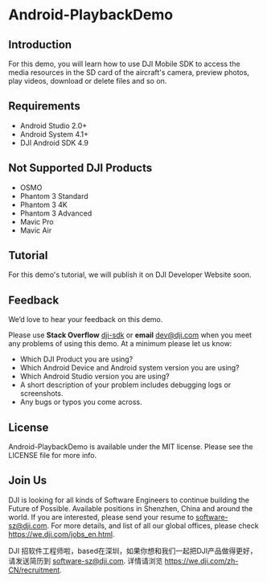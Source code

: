 # Android-PlaybackDemo

## Introduction

For this demo, you will learn how to use DJI Mobile SDK to access the media resources in the SD card of the aircraft's camera, preview photos, play videos, download or delete files and so on.

## Requirements

 - Android Studio 2.0+
 - Android System 4.1+
 - DJI Android SDK 4.9

## Not Supported DJI Products

 - OSMO
 - Phantom 3 Standard
 - Phantom 3 4K
 - Phantom 3 Advanced
 - Mavic Pro
 - Mavic Air

## Tutorial

For this demo's tutorial, we will publish it on DJI Developer Website soon.

## Feedback

We’d love to hear your feedback on this demo.

Please use **Stack Overflow** [dji-sdk](https://stackoverflow.com/questions/tagged/dji-sdk) or **email** [dev@dji.com](dev@dji.com) when you meet any problems of using this demo. At a minimum please let us know:

* Which DJI Product you are using?
* Which Android Device and Android system version you are using?
* Which Android Studio version you are using?
* A short description of your problem includes debugging logs or screenshots.
* Any bugs or typos you come across.

## License

Android-PlaybackDemo is available under the MIT license. Please see the LICENSE file for more info.

## Join Us

DJI is looking for all kinds of Software Engineers to continue building the Future of Possible. Available positions in Shenzhen, China and around the world. If you are interested, please send your resume to <software-sz@dji.com>. For more details, and list of all our global offices, please check <https://we.dji.com/jobs_en.html>.

DJI 招软件工程师啦，based在深圳，如果你想和我们一起把DJI产品做得更好，请发送简历到 <software-sz@dji.com>.  详情请浏览 <https://we.dji.com/zh-CN/recruitment>.
